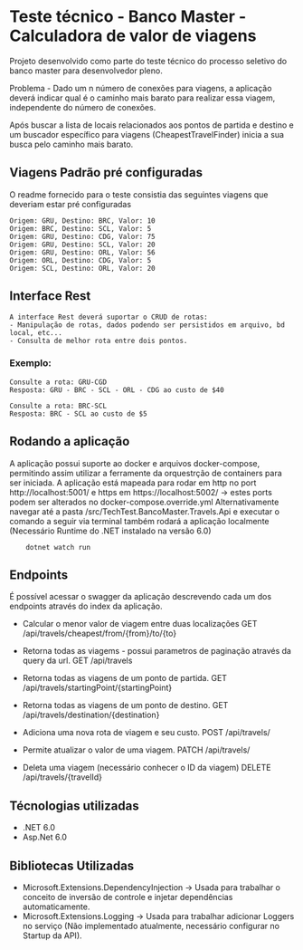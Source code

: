 # Teste técnico - Banco Master - Calculadora de valor de viagens

Projeto desenvolvido como parte do teste técnico do processo seletivo do banco master para desenvolvedor pleno.

Problema - Dado um n número de conexões para viagens, a aplicação deverá indicar qual é o caminho mais barato para realizar essa viagem, independente do número de conexões.

Após buscar a lista de locais relacionados aos pontos de partida e destino e um buscador específico para viagens (CheapestTravelFinder) inicia a sua busca pelo caminho mais barato.

## Viagens Padrão pré configuradas
O readme fornecido para o teste consistia das seguintes viagens que deveriam estar pré configuradas
```
Origem: GRU, Destino: BRC, Valor: 10
Origem: BRC, Destino: SCL, Valor: 5
Origem: GRU, Destino: CDG, Valor: 75
Origem: GRU, Destino: SCL, Valor: 20
Origem: GRU, Destino: ORL, Valor: 56
Origem: ORL, Destino: CDG, Valor: 5
Origem: SCL, Destino: ORL, Valor: 20
```
## Interface Rest
    A interface Rest deverá suportar o CRUD de rotas:
    - Manipulação de rotas, dados podendo ser persistidos em arquivo, bd local, etc...
    - Consulta de melhor rota entre dois pontos.
	
### Exemplo:
```
Consulte a rota: GRU-CGD
Resposta: GRU - BRC - SCL - ORL - CDG ao custo de $40
  
Consulte a rota: BRC-SCL
Resposta: BRC - SCL ao custo de $5
```

## Rodando a aplicação
A aplicação possui suporte ao docker e arquivos docker-compose, permitindo assim utilizar a ferramente da orquestrção de containers para ser iniciada.
A aplicação está mapeada para rodar em http no port http://localhost:5001/ e https em https://localhost:5002/ -> estes ports podem ser alterados no docker-compose.override.yml
Alternativamente navegar até a pasta /src/TechTest.BancoMaster.Travels.Api e executar o comando a seguir via terminal também rodará a aplicação localmente (Necessário Runtime do .NET instalado na versão 6.0)

```
    dotnet watch run
```

## Endpoints 
É possível acessar o swagger da aplicação descrevendo cada um dos endpoints através do index da aplicação.

- Calcular o menor valor de viagem entre duas localizações
GET /api/travels/cheapest/from/{from}/to/{to}

- Retorna todas as viagems - possui parametros de paginação através da query da url.
GET /api/travels 

- Retorna todas as viagens de um ponto de partida.
GET /api/travels/startingPoint/{startingPoint} 

- Retorna todas as viagens de um ponto de destino.
GET /api/travels/destination/{destination} 

- Adiciona uma nova rota de viagem e seu custo.
POST /api/travels/

- Permite atualizar o valor de uma viagem.
PATCH /api/travels/

- Deleta uma viagem (necessário conhecer o ID da viagem)
DELETE /api/travels/{travelId}

## Técnologias utilizadas

- .NET 6.0
- Asp.Net 6.0

## Bibliotecas Utilizadas

- Microsoft.Extensions.DependencyInjection -> Usada para trabalhar o conceito de inversão de controle e injetar dependências automaticamente.
- Microsoft.Extensions.Logging -> Usada para trabalhar adicionar Loggers no serviço (Não implementado atualmente, necessário configurar no Startup da API).